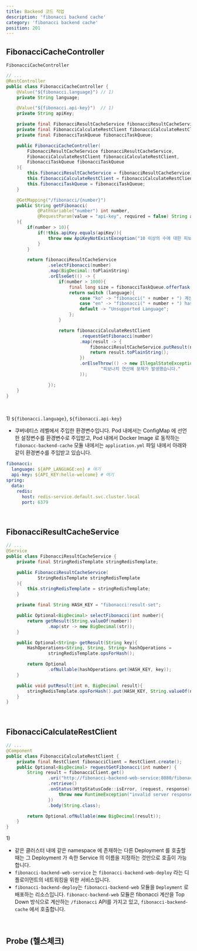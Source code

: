 ```yaml
---
title: Backend 코드 작업
description: 'fibonacci backend cache'
category: 'fibonacci backend cache'
position: 201
---
```



## FibonacciCacheController
`FibonacciCacheController`
```java
// ...
@RestController
public class FibonacciCacheController {
    @Value("${fibonacci.language}") // 1)
    private String language;

    @Value("${fibonacci.api-key}")  // 1)
    private String apiKey;

    private final FibonacciResultCacheService fibonacciResultCacheService;
    private final FibonacciCalculateRestClient fibonacciCalculateRestClient;
    private final FibonacciTaskQueue fibonacciTaskQueue;

    public FibonacciCacheController(
        FibonacciResultCacheService fibonacciResultCacheService,
        FibonacciCalculateRestClient fibonacciCalculateRestClient,
        FibonacciTaskQueue fibonacciTaskQueue
    ){
        this.fibonacciResultCacheService = fibonacciResultCacheService;
        this.fibonacciCalculateRestClient = fibonacciCalculateRestClient;
        this.fibonacciTaskQueue = fibonacciTaskQueue;
    }

    @GetMapping("/fibonacci/{number}")
    public String getFibonacci(
            @PathVariable("number") int number,
            @RequestParam(value = "api-key", required = false) String apiKey
    ){
        if(number > 10){
            if(!this.apiKey.equals(apiKey)){
                throw new ApiKeyNotExistException("10 이상의 수에 대한 피보나치 계산은 API KEY 가 필요합니다.");
            }
        }

        return fibonacciResultCacheService
                .selectFibonacci(number)
                .map(BigDecimal::toPlainString)
                .orElseGet(() -> {
                    if(number > 1000){
                        final long size = fibonacciTaskQueue.offerTask(number);
                        return switch (language){
                            case "ko" -> "fibonacci(" + number + ") 계산을 예약합니다. 남은 작업수 = " + size;
                            case "en" -> "fibonacci(" + number + ") has been scheduled. Remain task = " + size;
                            default -> "Unsupported Language";
                        };
                    }

                    return fibonacciCalculateRestClient
                            .requestGetFibonacci(number)
                            .map(result -> {
                                fibonacciResultCacheService.putResult(number, result);
                                return result.toPlainString();
                            })
                            .orElseThrow(() -> new IllegalStateException(
                                    "피보나치 연산에 문제가 발생했습니다."
                            ));

                });
    }
}
```
<br>

1\) `${fibonacci.language}`, `${fibonacci.api-key}`
- 쿠버네티스 레벨에서 주입한 환경변수입니다. Pod 내에서는 ConfigMap 에 선언한 설정변수를 환경변수로 주입받고, Pod 내에서 Docker Image 로 동작하는 `fibonacc-backend-cache` 모듈 내에서는 `application.yml` 파일 내에서 아래와 같이 환경변수를 주입받고 있습니다.
```yaml
fibonacci:
  language: ${APP_LANGUAGE:en} # 여기
  api-key: ${API_KEY:hello-welcome} # 여기
spring:
  data:
    redis:
      host: redis-service.default.svc.cluster.local
      port: 6379
```
<br>

## FibonacciResultCacheService
```java
// ...
@Service
public class FibonacciResultCacheService {
    private final StringRedisTemplate stringRedisTemplate;

    public FibonacciResultCacheService(
            StringRedisTemplate stringRedisTemplate
    ){
        this.stringRedisTemplate = stringRedisTemplate;
    }

    private final String HASH_KEY = "fibonacci:result-set";

    public Optional<BigDecimal> selectFibonacci(int number){
        return getResult(String.valueOf(number))
                .map(str -> new BigDecimal(str));
    }

    public Optional<String> getResult(String key){
        HashOperations<String, String, String> hashOperations =
                stringRedisTemplate.opsForHash();

        return Optional
                .ofNullable(hashOperations.get(HASH_KEY, key));
    }

    public void putResult(int n, BigDecimal result){
        stringRedisTemplate.opsForHash().put(HASH_KEY, String.valueOf(n), result.toPlainString());
    }
}
```
<br>


## FibonacciCalculateRestClient

```java
// ...
@Component
public class FibonacciCalculateRestClient {
    private final RestClient fibonacciClient = RestClient.create();
    public Optional<BigDecimal> requestGetFibonacci(int number) {
        String result = fibonacciClient.get()
                .uri("http://fibonacci-backend-web-service:8080/fibonacci?number="+number) // 1)
                .retrieve()
                .onStatus(HttpStatusCode::isError, (request, response) -> {
                    throw new RuntimeException("invalid server response "+ response.getStatusText());
                })
                .body(String.class);

        return Optional.ofNullable(new BigDecimal(result));
    }
}
```
1\)
- 같은 클러스터 내에 같은 namespace 에 존재하는 다른 Deployment 를 호출할 때는 그 Deployment 가 속한 Service 의 이름을 지정하는 것만으로 호출이 가능합니다.
- `fibonacci-backend-web-service` 는 `fibonacci-backend-web-deploy` 라는 디플로이먼트의 네트워킹을 위한 서비스입니다.
- `fibonacci-backend-deploy`는 `fibonacci-backend-web` 모듈을 `Deployment` 로 배포하는 리소스입니다. `fibonacc-backend-web` 모듈은 fibonacci 계산을 Top Down 방식으로 계산하는 `/fibonacci` API를 가지고 있고, `fibonacci-backend-cache` 에서 호출합니다.
<br>


## Probe (헬스체크) 

